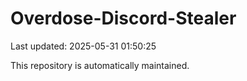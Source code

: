 # Overdose-Discord-Stealer

Last updated: 2025-05-31 01:50:25

This repository is automatically maintained.
